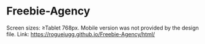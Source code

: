 # Freebie-Agency
Screen sizes: ≥Tablet 768px. Mobile version was not provided by the design file. Link: https://roguejugg.github.io/Freebie-Agency/html/
